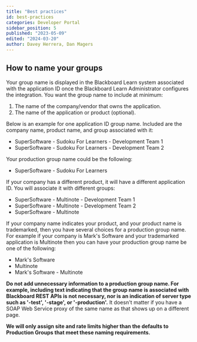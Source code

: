 ```yaml
---
title: "Best practices"
id: best-practices
categories: Developer Portal
sidebar_position: 5
published: "2023-05-09"
edited: "2024-03-20"
author: Davey Herrera, Dan Magers
---
```


<VersioningTracker frontMatter={frontMatter}/>

## How to name your groups

Your group name is displayed in the Blackboard Learn system associated with the
application ID once the Blackboard Learn Administrator configures the integration. You want the group name to include at minimum:

1. The name of the company/vendor that owns the application.
2. The name of the application or product (optional). 

Below is an example for one application
ID group name. Included are the company name, product name, and group associated with it:

- SuperSoftware - Sudoku For Learners - Development Team 1
- SuperSoftware - Sudoku For Learners - Development Team 2

Your production group name could be the following:

- SuperSoftware - Sudoku For Learners

If your company has a different product, it will have a different application ID. You will associate it with different groups:

- SuperSoftware - Multinote - Development Team 1
- SuperSoftware - Multinote - Development Team 2
- SuperSoftware - Multinote

If your company name indicates your product, and your product name is
trademarked, then you have several choices for a production group name. For
example if your company is Mark's Software and your trademarked application
is Multinote then you can have your production group name be one of the
following:

- Mark's Software
- Multinote
- Mark's Software - Multinote

**Do not add unnecessary information to a production group name. For example, including text indicating that the group name is associated with Blackboard REST APIs is not necessary, nor is an indication of server type such as '-test', '-stage', or '-production'.** It doesn't matter if you have a SOAP Web Service proxy of the same name as that shows up on a different page.

**We will only assign site and rate limits higher than the defaults to Production Groups that meet these naming requirements.**

<AuthorBox frontMatter={frontMatter}/>
